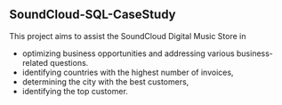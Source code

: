 ## SoundCloud-SQL-CaseStudy

This  project aims to assist the SoundCloud Digital Music Store in </br>
* optimizing business opportunities and addressing various business-related questions. 
* identifying countries with the highest number of invoices, </br>
* determining the city with the best customers, </br>
* identifying the top customer.
